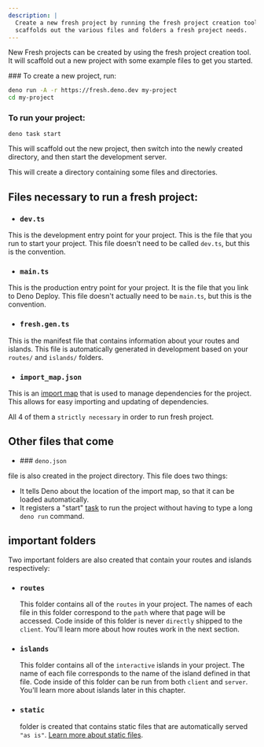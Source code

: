 ```yaml
---
description: |
  Create a new fresh project by running the fresh project creation tool. This
  scaffolds out the various files and folders a fresh project needs.
---
```


New Fresh projects can be created by using the fresh project creation tool. It
will scaffold out a new project with some example files to get you started.

### To create a new project, run:

```bash
deno run -A -r https://fresh.deno.dev my-project
cd my-project
```

### To run your project:

```
deno task start
```

This will scaffold out the new project, then switch into the newly created
directory, and then start the development server.

This will create a directory containing some files and directories.

## Files necessary to run a fresh project:

- ### `dev.ts`

This is the development entry point for your project. This is
the file that you run to start your project. This file doesn't need to be
called `dev.ts`, but this is the convention.

- ### `main.ts`

This is the production entry point for your project. It is the
file that you link to Deno Deploy. This file doesn't actually need to be
`main.ts`, but this is the convention.

- ### `fresh.gen.ts`

This is the manifest file that contains information about
your routes and islands. This file is automatically generated in development
based on your `routes/` and `islands/` folders.

- ### `import_map.json`

This is an [import map][import-map] that is used to
manage dependencies for the project. This allows for easy importing and
updating of dependencies.

All 4 of them a `strictly necessary` in order to run fresh project.

## Other files that come

- ### `deno.json`

file is also created in the project directory. This file does
two things:

- It tells Deno about the location of the import map, so that it can be loaded
  automatically.
- It registers a "start" [task][task-runner] to run the project without having
  to type a long `deno run` command.

## important folders

Two important folders are also created that contain your routes and islands
respectively:

- ### `routes`

  This folder contains all of the `routes` in your project. The
  names of each file in this folder correspond to the `path` where that page will
  be accessed. Code inside of this folder is never `directly` shipped to the
  `client`. You'll learn more about how routes work in the next section.

- ### `islands`

  This folder contains all of the `interactive` islands in your
  project. The name of each file corresponds to the name of the island defined
  in that file. Code inside of this folder can be run from both `client` and
  `server`. You'll learn more about islands later in this chapter.

- ### `static`
  folder is created that contains static files that are
  automatically served `"as is"`. [Learn more about static files][static-files].

[import-map]: https://deno.land/manual/linking_to_external_code/import_maps
[task-runner]: https://deno.land/manual/tools/task_runner
[static-files]: ../concepts/static-files
